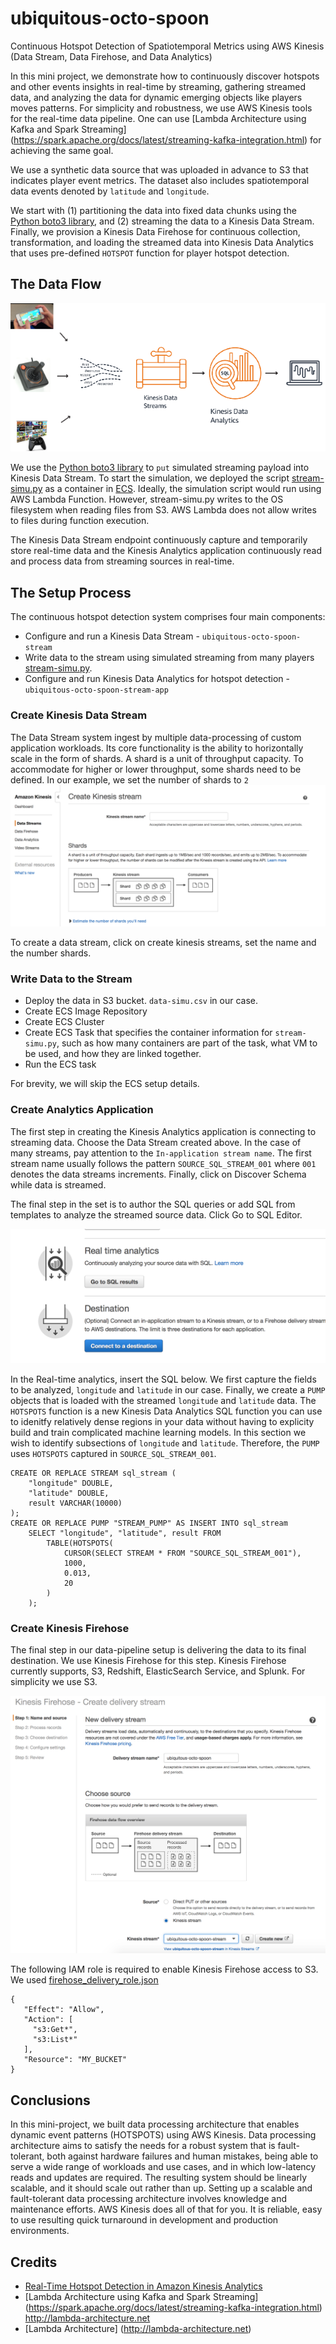 # ubiquitous-octo-spoon
Continuous Hotspot Detection of Spatiotemporal Metrics using AWS Kinesis (Data Stream, Data Firehose, and Data Analytics)

In this mini project, we demonstrate how to continuously discover hotspots and other events insights in real-time by streaming, gathering streamed data, and analyzing the data for dynamic emerging objects like players moves patterns. For simplicity and robustness, we use AWS Kinesis tools for the real-time data pipeline. One can use [Lambda Architecture using Kafka and Spark Streaming] (https://spark.apache.org/docs/latest/streaming-kafka-integration.html) for achieving the same goal. 
  
We use a synthetic data source that was uploaded in advance to S3 that indicates player event metrics. The dataset also includes spatiotemporal data events denoted by `latitude` and `longitude`. 

We start with (1) partitioning the data into fixed data chunks using the [Python boto3 library](https://boto3.readthedocs.io/en/latest/reference/services/kinesis.html), and (2) streaming the data to a Kinesis Data Stream. Finally, we provision a Kinesis Data Firehose for continuous collection, transformation, and loading the streamed data into Kinesis Data Analytics that uses pre-defined `HOTSPOT` function for player hotspot detection. 

## The Data Flow
![alt text](https://github.com/yahavb/ubiquitous-octo-spoon/blob/master/data-flow.png)

We use the [Python boto3 library](https://boto3.readthedocs.io/en/latest/reference/services/kinesis.html) to `put` simulated streaming payload into Kinesis Data Stream. To start the simulation, we deployed the script [stream-simu.py](https://github.com/yahavb/ubiquitous-octo-spoon/blob/master/stream-simu.py) as a container in [ECS](https://aws.amazon.com/ecs/). Ideally, the simulation script would run using AWS Lambda Function. However, stream-simu.py writes to the OS filesystem when reading files from S3. AWS Lambda does not allow writes to files during function execution. 

The Kinesis Data Stream endpoint continuously capture and temporarily store real-time data and the Kinesis Analytics application continuously read and process data from streaming sources in real-time. 

## The Setup Process 
The continuous hotspot detection system comprises four main components:
* Configure and run a Kinesis Data Stream - `ubiquitous-octo-spoon-stream`
* Write data to the stream using simulated streaming from many players [stream-simu.py](https://github.com/yahavb/ubiquitous-octo-spoon/blob/master/stream-simu.py). 
* Configure and run Kinesis Data Analytics for hotspot detection - `ubiquitous-octo-spoon-stream-app`

### Create Kinesis Data Stream
The Data Stream system ingest by multiple data-processing of custom application workloads. Its core functionality is the ability to horizontally scale in the form of shards. A shard is a unit of throughput capacity. To accommodate for higher or lower throughput, some shards need to be defined. In our example, we set the number of shards to `2`
![alt text](https://github.com/yahavb/ubiquitous-octo-spoon/blob/master/data-stream.png)

To create a data stream, click on create kinesis streams, set the name and the number shards. 

### Write Data to the Stream 
* Deploy the data in S3 bucket. `data-simu.csv` in our case. 
* Create ECS Image Repository
* Create ECS Cluster
* Create ECS Task that specifies the container information for `stream-simu.py`, such as how many containers are part of the task, what VM to be used, and how they are linked together.
* Run the ECS task 

For brevity, we will skip the ECS setup details. 

### Create Analytics Application
The first step in creating the Kinesis Analytics application is connecting to streaming data. Choose the Data Stream created above. In the case of many streams, pay attention to the `In-application stream name`. The first stream name usually follows the pattern `SOURCE_SQL_STREAM_001` where `001` denotes the data streams increments. Finally, click on Discover Schema while data is streamed. 

The final step in the set is to author the SQL queries or add SQL from templates to analyze the streamed source data. Click Go to SQL Editor. 

![alt text](https://github.com/yahavb/ubiquitous-octo-spoon/blob/master/real-time-analytics.png)

In the Real-time analytics, insert the SQL below. We first capture the fields to be analyzed, `longitude` and `latitude` in our case. Finally, we create a `PUMP` objects that is loaded with the streamed `longitude` and `latitude` data. The `HOTSPOTS` function is a new Kinesis Data Analytics SQL function you can use to idenitfy relatively dense regions in your data without having to explicity build and train complicated machine learning models. In this section we wish to identify subsections of `longitude` and `latitude`. Therefore, the `PUMP` uses `HOTSPOTS` captured in `SOURCE_SQL_STREAM_001`.

```
CREATE OR REPLACE STREAM sql_stream (
    "longitude" DOUBLE,
    "latitude" DOUBLE,
    result VARCHAR(10000)
); 
CREATE OR REPLACE PUMP "STREAM_PUMP" AS INSERT INTO sql_stream 
    SELECT "longitude", "latitude", result FROM
        TABLE(HOTSPOTS(
            CURSOR(SELECT STREAM * FROM "SOURCE_SQL_STREAM_001"),
            1000,
            0.013,
            20
        )
    );
```
### Create Kinesis Firehose
The final step in our data-pipeline setup is delivering the data to its final destination. We use Kinesis Firehose for this step. Kinesis Firehose currently supports, S3, Redshift, ElasticSearch Service, and Splunk. For simplicity we use S3. 

![alt text](https://github.com/yahavb/ubiquitous-octo-spoon/blob/master/data-firehose.png)

The following IAM role is required to enable Kinesis Firehose access to S3. We used [firehose_delivery_role.json](https://github.com/yahavb/ubiquitous-octo-spoon/blob/master/firehose_delivery_role.json)

```
{
   "Effect": "Allow",
   "Action": [
     "s3:Get*",
     "s3:List*"
   ],
   "Resource": "MY_BUCKET"
}
```

## Conclusions
In this mini-project, we built data processing architecture that enables dynamic event patterns (HOTSPOTS) using AWS Kinesis.
Data processing architecture aims to satisfy the needs for a robust system that is fault-tolerant, both against hardware failures and human mistakes, being able to serve a wide range of workloads and use cases, and in which low-latency reads and updates are required. The resulting system should be linearly scalable, and it should scale out rather than up. Setting up a scalable and fault-tolerant data processing architecture involves knowledge and maintenance efforts. AWS Kinesis does all of that for you. It is reliable, easy to use resulting quick turnaround in development and production environments. 

## Credits
* [Real-Time Hotspot Detection in Amazon Kinesis Analytics](https://aws.amazon.com/blogs/aws/real-time-hotspot-detection-in-amazon-kinesis-analytics/)
* [Lambda Architecture using Kafka and Spark Streaming] (https://spark.apache.org/docs/latest/streaming-kafka-integration.html)
http://lambda-architecture.net
* [Lambda Architecture] (http://lambda-architecture.net)
